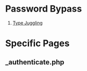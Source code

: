 

# Password Bypass

1. [Type Juggling](https://www.netsparker.com/blog/web-security/type-juggling-authentication-bypass-cms-made-simple/)


# Specific Pages

## _authenticate.php

